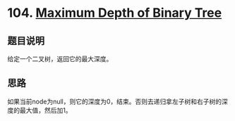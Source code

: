 # 104. [Maximum Depth of Binary Tree][1]

## 题目说明
给定一个二叉树，返回它的最大深度。

## 思路
如果当前node为null，则它的深度为0，结束。否则去递归拿左子树和右子树的深度的最大值，然后加1。

[1]: https://leetcode.com/problems/maximum-depth-of-binary-tree/description/

